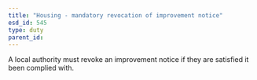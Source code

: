 ```yaml
---
title: "Housing - mandatory revocation of improvement notice"
esd_id: 545
type: duty
parent_id:  
---
```


A local authority must revoke an improvement notice if they are satisfied it been complied with.

